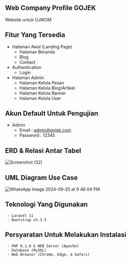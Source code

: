 ## Web Company Profile GOJEK

Website untuk UJIKOM

## Fitur Yang Tersedia

- Halaman Awal (Landing Page)
  - Halaman Beranda
  - Blog
  - Contact
- Authentication
  - Login
- Halaman Admin
  - Halaman Kelola Pesan
  - Halaman Kelola Blog/Artikel
  - Halaman Kelola Banner
  - Halaman Kelola User

## Akun Default Untuk Pengujian 

- Admin
  - Email : admin@gojek.com
  - Password : 12345

## ERD & Relasi Antar Tabel

![Screenshot (32)](https://github.com/user-attachments/assets/7886178f-8fae-4320-86c4-453b43be7cd8)


## UML Diagram Use Case

![WhatsApp Image 2024-09-25 at 9 46 04 PM](https://github.com/user-attachments/assets/c86af1e0-a566-4e57-8876-a36d03276067)

## Teknologi Yang Digunakan

     - Laravel 11
     - Bootstrap v5.3.3

## Persyaratan Untuk Melakukan Instalasi

     - PHP 8.1.0 & WEB Server (Apache)
     - Database (MySQL)
     - Web Browser (Chrome, Edge, & Safari)

        




